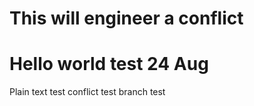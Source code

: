 # This will engineer a conflict 
# Hello world test 24 Aug
Plain text test
conflict test
branch test